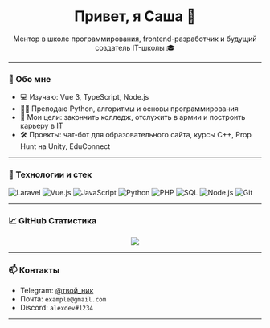<h1 align="center">Привет, я Саша 👋</h1>
<p align="center">
  Ментор в школе программирования, frontend-разработчик и будущий создатель IT-школы 🎓
</p>

---

### 🧠 Обо мне

- 💻 Изучаю: Vue 3, TypeScript, Node.js
- 🧑‍🏫 Преподаю Python, алгоритмы и основы программирования
- 🎯 Мои цели: закончить колледж, отслужить в армии и построить карьеру в IT
- 🛠️ Проекты: чат-бот для образовательного сайта, курсы C++, Prop Hunt на Unity, EduConnect

---

### 🚀 Технологии и стек

![Laravel](https://img.shields.io/badge/-Laravel-F55247?style=for-the-badge&logo=laravel&logoColor=white)
![Vue.js](https://img.shields.io/badge/-Vue.js-4FC08D?style=for-the-badge&logo=vue.js&logoColor=white)
![JavaScript](https://img.shields.io/badge/-JavaScript-F7DF1E?style=for-the-badge&logo=javascript&logoColor=black)
![Python](https://img.shields.io/badge/-Python-3776AB?style=for-the-badge&logo=python&logoColor=white)
![PHP](https://img.shields.io/badge/-PHP-777BB4?style=for-the-badge&logo=php&logoColor=white)
![SQL](https://img.shields.io/badge/-SQL-4479A1?style=for-the-badge&logo=sqlite&logoColor=white)
![Node.js](https://img.shields.io/badge/-Node.js-339933?style=for-the-badge&logo=node.js&logoColor=white)
![Git](https://img.shields.io/badge/-Git-F05032?style=for-the-badge&logo=git&logoColor=white)


---

### 📈 GitHub Статистика

<p align="center">
  <img src="https://github-readme-stats.vercel.app/api?username=ТВОЙ_НИК&show_icons=true&theme=github_dark&hide=issues"/>
</p>

---

### 📫 Контакты

- Telegram: [@твой_ник](https://t.me/твой_ник)
- Почта: `example@gmail.com`
- Discord: `alexdev#1234`

---
